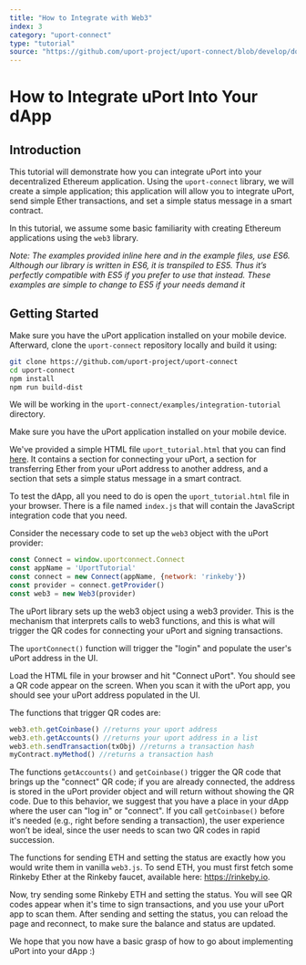```yaml
---
title: "How to Integrate with Web3"
index: 3
category: "uport-connect"
type: "tutorial"
source: "https://github.com/uport-project/uport-connect/blob/develop/docs/guides/tutorial.md"
---
```


# How to Integrate uPort Into Your dApp

## Introduction

This tutorial will demonstrate how you can integrate uPort into your decentralized Ethereum application. Using the `uport-connect` library, we will create a simple application; this application will allow you to integrate uPort, send simple Ether transactions, and set a simple status message in a smart contract.

In this tutorial, we assume some basic familiarity with creating Ethereum applications using the `web3` library.

*Note: The examples provided inline here and in the example files, use ES6. Although our library is written in ES6, it is transpiled to ES5. Thus it’s perfectly compatible with ES5 if you prefer to use that instead. These examples are simple to change to ES5 if your needs demand it*

## Getting Started

Make sure you have the uPort application installed on your mobile device. Afterward, clone the `uport-connect` repository locally and build it using:

```sh
git clone https://github.com/uport-project/uport-connect
cd uport-connect
npm install
npm run build-dist
```

We will be working in the `uport-connect/examples/integration-tutorial` directory.

Make sure you have the uPort application installed on your mobile device.

We've provided a simple HTML file `uport_tutorial.html` that you can find [here](https://github.com/uport-project/uport-connect/blob/develop/tutorial/uport_tutorial.html). It contains a section for connecting your uPort, a section for transferring Ether from your uPort address to another address, and a section that sets a simple status message in a smart contract.

To test the dApp, all you need to do is open the `uport_tutorial.html` file in your browser. There is a file named `index.js` that will contain the JavaScript integration code that you need.

Consider the necessary code to set up the `web3` object with the uPort provider:

```js
const Connect = window.uportconnect.Connect
const appName = 'UportTutorial'
const connect = new Connect(appName, {network: 'rinkeby'})
const provider = connect.getProvider()
const web3 = new Web3(provider)
```

The uPort library sets up the web3 object using a web3 provider. This is the mechanism that interprets calls to web3 functions, and this is what will trigger the QR codes for connecting your uPort and signing transactions.

The `uportConnect()` function will trigger the "login" and populate the user's uPort address in the UI.

Load the HTML file in your browser and hit "Connect uPort". You should see a QR code appear on the screen. When you scan it with the uPort app, you should see your uPort address populated in the UI.

The functions that trigger QR codes are:

```js
web3.eth.getCoinbase() //returns your uport address
web3.eth.getAccounts() //returns your uport address in a list
web3.eth.sendTransaction(txObj) //returns a transaction hash
myContract.myMethod() //returns a transaction hash
```

The functions `getAccounts()` and `getCoinbase()` trigger the QR code that brings up the "connect" QR code; if you are already connected, the address is stored in the uPort provider object and will return without showing the QR code. Due to this behavior, we suggest that you have a place in your dApp where the user can "log in" or "connect". If you call `getCoinbase()` before it's needed (e.g., right before sending a transaction), the user experience won’t be ideal, since the user needs to scan two QR codes in rapid succession.

The functions for sending ETH and setting the status are exactly how you would write them in vanilla `web3.js`. To send ETH, you must first fetch some Rinkeby Ether at the Rinkeby faucet, available here: <https://rinkeby.io>.

Now, try sending some Rinkeby ETH and setting the status. You will see QR codes appear when it's time to sign transactions, and you use your uPort app to scan them. After sending and setting the status, you can reload the page and reconnect, to make sure the balance and status are updated.

We hope that you now have a basic grasp of how to go about implementing uPort into your dApp :)
